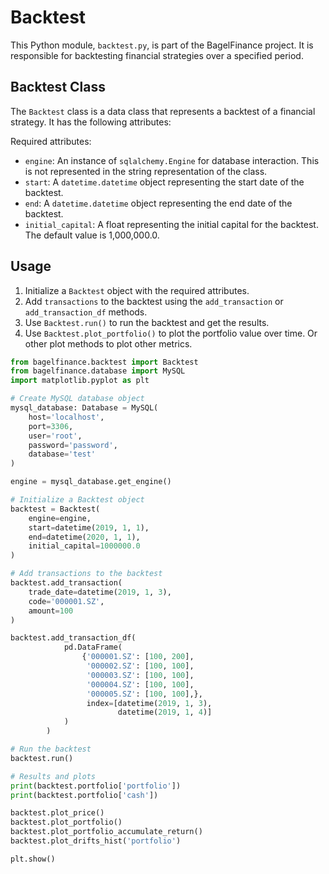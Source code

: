 # Backtest

This Python module, `backtest.py`, is part of the BagelFinance project. It is responsible for backtesting financial strategies over a specified period.

## Backtest Class

The `Backtest` class is a data class that represents a backtest of a financial strategy. It has the following attributes:

Required attributes:

- `engine`: An instance of `sqlalchemy.Engine` for database interaction. This is not represented in the string representation of the class.
- `start`: A `datetime.datetime` object representing the start date of the backtest.
- `end`: A `datetime.datetime` object representing the end date of the backtest.
- `initial_capital`: A float representing the initial capital for the backtest. The default value is 1,000,000.0.

## Usage

1. Initialize a `Backtest` object with the required attributes.
2. Add `transactions` to the backtest using the `add_transaction` or `add_transaction_df` methods.
3. Use `Backtest.run()` to run the backtest and get the results.
4. Use `Backtest.plot_portfolio()` to plot the portfolio value over time. Or other plot methods to plot other metrics.

```python
from bagelfinance.backtest import Backtest
from bagelfinance.database import MySQL
import matplotlib.pyplot as plt

# Create MySQL database object
mysql_database: Database = MySQL(
    host='localhost',
    port=3306,
    user='root',
    password='password',
    database='test'
)

engine = mysql_database.get_engine()

# Initialize a Backtest object
backtest = Backtest(
    engine=engine,
    start=datetime(2019, 1, 1),
    end=datetime(2020, 1, 1),
    initial_capital=1000000.0
)

# Add transactions to the backtest
backtest.add_transaction(
    trade_date=datetime(2019, 1, 3),
    code='000001.SZ',
    amount=100
)

backtest.add_transaction_df(
            pd.DataFrame(
                {'000001.SZ': [100, 200],
                 '000002.SZ': [100, 100],
                 '000003.SZ': [100, 100],
                 '000004.SZ': [100, 100],
                 '000005.SZ': [100, 100],}, 
                 index=[datetime(2019, 1, 3),
                        datetime(2019, 1, 4)]
            )
        )

# Run the backtest
backtest.run()

# Results and plots
print(backtest.portfolio['portfolio'])
print(backtest.portfolio['cash'])

backtest.plot_price()
backtest.plot_portfolio()
backtest.plot_portfolio_accumulate_return()
backtest.plot_drifts_hist('portfolio')

plt.show()
```
